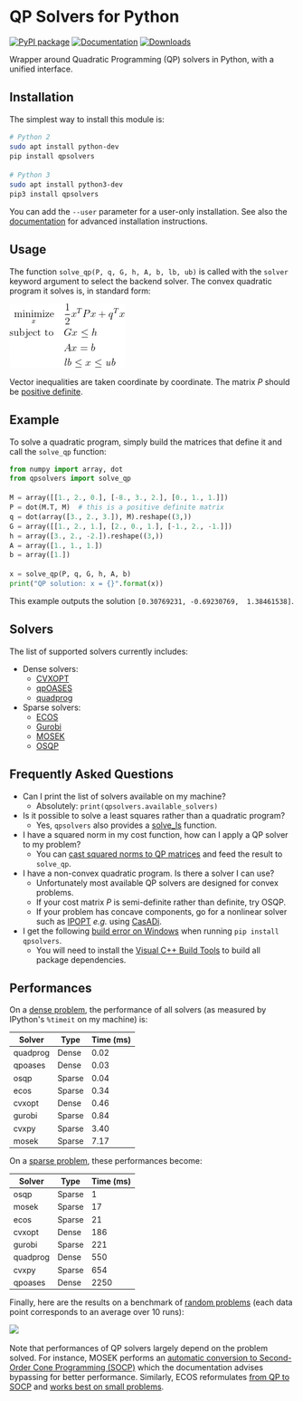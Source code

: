 # QP Solvers for Python

[![PyPI package](https://badge.fury.io/py/qpsolvers.svg)](https://pypi.org/project/qpsolvers/)
[![Documentation](https://img.shields.io/badge/doxygen-online-brightgreen?logo=read-the-docs&style=flat)](https://scaron.info/doc/qpsolvers/)
[![Downloads](https://static.pepy.tech/badge/qpsolvers)](https://pypi.org/project/qpsolvers/)

Wrapper around Quadratic Programming (QP) solvers in Python, with a unified interface.

## Installation

The simplest way to install this module is:
```sh
# Python 2
sudo apt install python-dev
pip install qpsolvers

# Python 3
sudo apt install python3-dev
pip3 install qpsolvers
```
You can add the ``--user`` parameter for a user-only installation. See also the [documentation](https://scaron.info/doc/qpsolvers/installation.html) for advanced installation instructions.

## Usage

The function ``solve_qp(P, q, G, h, A, b, lb, ub)`` is called with the ``solver`` keyword argument to select the backend solver. The convex quadratic program it solves is, in standard form:

![Equation of Quadratic Program](doc/src/images/qp.gif)

Vector inequalities are taken coordinate by coordinate. The matrix *P* should be [positive definite](https://en.wikipedia.org/wiki/Definite_symmetric_matrix).

## Example

To solve a quadratic program, simply build the matrices that define it and call the ``solve_qp`` function:

```python
from numpy import array, dot
from qpsolvers import solve_qp

M = array([[1., 2., 0.], [-8., 3., 2.], [0., 1., 1.]])
P = dot(M.T, M)  # this is a positive definite matrix
q = dot(array([3., 2., 3.]), M).reshape((3,))
G = array([[1., 2., 1.], [2., 0., 1.], [-1., 2., -1.]])
h = array([3., 2., -2.]).reshape((3,))
A = array([1., 1., 1.])
b = array([1.])

x = solve_qp(P, q, G, h, A, b)
print("QP solution: x = {}".format(x))
```

This example outputs the solution ``[0.30769231, -0.69230769,  1.38461538]``.

## Solvers

The list of supported solvers currently includes:

- Dense solvers:
    - [CVXOPT](http://cvxopt.org/)
    - [qpOASES](https://github.com/coin-or/qpOASES)
    - [quadprog](https://pypi.python.org/pypi/quadprog/)
- Sparse solvers:
    - [ECOS](https://web.stanford.edu/~boyd/papers/ecos.html)
    - [Gurobi](https://www.gurobi.com/)
    - [MOSEK](https://mosek.com/)
    - [OSQP](https://github.com/oxfordcontrol/osqp)

## Frequently Asked Questions

- Can I print the list of solvers available on my machine?
  - Absolutely: ``print(qpsolvers.available_solvers)``
- Is it possible to solve a least squares rather than a quadratic program?
  - Yes, `qpsolvers` also provides a [solve\_ls](https://scaron.info/doc/qpsolvers/getting-started.html#qpsolvers.solve_ls) function.
- I have a squared norm in my cost function, how can I apply a QP solver to my problem?
  - You can [cast squared norms to QP matrices](https://scaron.info/teaching/conversion-from-least-squares-to-quadratic-programming.html) and feed the result to `solve_qp`.
- I have a non-convex quadratic program. Is there a solver I can use?
  - Unfortunately most available QP solvers are designed for convex problems. 
  - If your cost matrix *P* is semi-definite rather than definite, try OSQP. 
  - If your problem has concave components, go for a nonlinear solver such as [IPOPT](https://pypi.org/project/ipopt/) *e.g.* using [CasADi](https://web.casadi.org/).
- I get the following [build error on Windows](https://github.com/stephane-caron/qpsolvers/issues/28) when running `pip install qpsolvers`.
  - You will need to install the [Visual C++ Build Tools](https://visualstudio.microsoft.com/visual-cpp-build-tools/) to build all package dependencies.

## Performances

On a [dense problem](examples/dense_problem.py), the performance of all solvers (as measured by IPython's ``%timeit`` on my machine) is:

| Solver   | Type   | Time (ms) |
| -------- | ------ | --------- |
| quadprog | Dense  | 0.02      |
| qpoases  | Dense  | 0.03      |
| osqp     | Sparse | 0.04      |
| ecos     | Sparse | 0.34      |
| cvxopt   | Dense  | 0.46      |
| gurobi   | Sparse | 0.84      |
| cvxpy    | Sparse | 3.40      |
| mosek    | Sparse | 7.17      |

On a [sparse problem](examples/sparse_problem.py), these performances become:

| Solver   | Type   | Time (ms) |
| -------- | ------ | --------- |
| osqp     | Sparse |    1      |
| mosek    | Sparse |   17      |
| ecos     | Sparse |   21      |
| cvxopt   | Dense  |  186      |
| gurobi   | Sparse |  221      |
| quadprog | Dense  |  550      |
| cvxpy    | Sparse |  654      |
| qpoases  | Dense  | 2250      |

Finally, here are the results on a benchmark of [random problems](examples/random_problems.py) (each data point corresponds to an average over 10 runs):

<img src="https://scaron.info/images/qp-benchmark.png">

Note that performances of QP solvers largely depend on the problem solved. For instance, MOSEK performs an [automatic conversion to Second-Order Cone Programming (SOCP)](https://docs.mosek.com/8.1/pythonapi/prob-def-quadratic.html) which the documentation advises bypassing for better performance. Similarly, ECOS reformulates [from QP to SOCP](qpsolvers/ecos_.py) and [works best on small problems](https://web.stanford.edu/%7Eboyd/papers/ecos.html).

